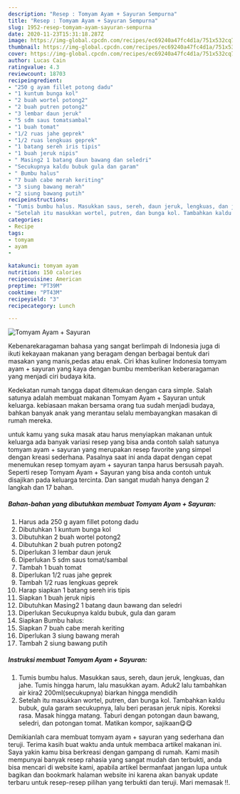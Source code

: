 ```yaml
---
description: "Resep : Tomyam Ayam + Sayuran Sempurna"
title: "Resep : Tomyam Ayam + Sayuran Sempurna"
slug: 1952-resep-tomyam-ayam-sayuran-sempurna
date: 2020-11-23T15:31:18.287Z
image: https://img-global.cpcdn.com/recipes/ec69240a47fc4d1a/751x532cq70/tomyam-ayam-sayuran-foto-resep-utama.jpg
thumbnail: https://img-global.cpcdn.com/recipes/ec69240a47fc4d1a/751x532cq70/tomyam-ayam-sayuran-foto-resep-utama.jpg
cover: https://img-global.cpcdn.com/recipes/ec69240a47fc4d1a/751x532cq70/tomyam-ayam-sayuran-foto-resep-utama.jpg
author: Lucas Cain
ratingvalue: 4.3
reviewcount: 18703
recipeingredient:
- "250 g ayam fillet potong dadu"
- "1 kuntum bunga kol"
- "2 buah wortel potong2"
- "2 buah putren potong2"
- "3 lembar daun jeruk"
- "5 sdm saus tomatsambal"
- "1 buah tomat"
- "1/2 ruas jahe geprek"
- "1/2 ruas lengkuas geprek"
- "1 batang sereh iris tipis"
- "1 buah jeruk nipis"
- " Masing2 1 batang daun bawang dan seledri"
- "Secukupnya kaldu bubuk gula dan garam"
- " Bumbu halus"
- "7 buah cabe merah keriting"
- "3 siung bawang merah"
- "2 siung bawang putih"
recipeinstructions:
- "Tumis bumbu halus. Masukkan saus, sereh, daun jeruk, lengkuas, dan jahe. Tumis hingga harum, lalu masukkan ayam. Aduk2 lalu tambahkan air kira2 200ml(secukupnya) biarkan hingga mendidih"
- "Setelah itu masukkan wortel, putren, dan bunga kol. Tambahkan kaldu bubuk, gula garam secukupnya, lalu beri perasan jeruk nipis. Koreksi rasa. Masak hingga matang. Taburi dengan potongan daun bawang, seledri, dan potongan tomat. Matikan kompor, sajikaan😋😋"
categories:
- Recipe
tags:
- tomyam
- ayam
- 

katakunci: tomyam ayam  
nutrition: 150 calories
recipecuisine: American
preptime: "PT39M"
cooktime: "PT43M"
recipeyield: "3"
recipecategory: Lunch

---
```



![Tomyam Ayam + Sayuran](https://img-global.cpcdn.com/recipes/ec69240a47fc4d1a/751x532cq70/tomyam-ayam-sayuran-foto-resep-utama.jpg)

Kebenarekaragaman bahasa yang sangat berlimpah di Indonesia juga di ikuti kekayaan makanan yang beragam dengan berbagai bentuk dari masakan yang manis,pedas atau enak. Ciri khas kuliner Indonesia tomyam ayam + sayuran yang kaya dengan bumbu memberikan keberaragaman yang menjadi ciri budaya kita.




Kedekatan rumah tangga dapat ditemukan dengan cara simple. Salah satunya adalah membuat makanan Tomyam Ayam + Sayuran untuk keluarga. kebiasaan makan bersama orang tua sudah menjadi budaya, bahkan banyak anak yang merantau selalu membayangkan masakan di rumah mereka.

untuk kamu yang suka masak atau harus menyiapkan makanan untuk keluarga ada banyak variasi resep yang bisa anda contoh salah satunya tomyam ayam + sayuran yang merupakan resep favorite yang simpel dengan kreasi sederhana. Pasalnya saat ini anda dapat dengan cepat menemukan resep tomyam ayam + sayuran tanpa harus bersusah payah.
Seperti resep Tomyam Ayam + Sayuran yang bisa anda contoh untuk disajikan pada keluarga tercinta. Dan sangat mudah hanya dengan 2 langkah dan 17 bahan.


<!--inarticleads1-->

##### Bahan-bahan yang dibutuhkan membuat Tomyam Ayam + Sayuran:

1. Harus ada 250 g ayam fillet potong dadu
1. Dibutuhkan 1 kuntum bunga kol
1. Dibutuhkan 2 buah wortel potong2
1. Dibutuhkan 2 buah putren potong2
1. Diperlukan 3 lembar daun jeruk
1. Diperlukan 5 sdm saus tomat/sambal
1. Tambah 1 buah tomat
1. Diperlukan 1/2 ruas jahe geprek
1. Tambah 1/2 ruas lengkuas geprek
1. Harap siapkan 1 batang sereh iris tipis
1. Siapkan 1 buah jeruk nipis
1. Dibutuhkan  Masing2 1 batang daun bawang dan seledri
1. Diperlukan Secukupnya kaldu bubuk, gula dan garam
1. Siapkan  Bumbu halus:
1. Siapkan 7 buah cabe merah keriting
1. Diperlukan 3 siung bawang merah
1. Tambah 2 siung bawang putih




<!--inarticleads2-->

##### Instruksi membuat  Tomyam Ayam + Sayuran:

1. Tumis bumbu halus. Masukkan saus, sereh, daun jeruk, lengkuas, dan jahe. Tumis hingga harum, lalu masukkan ayam. Aduk2 lalu tambahkan air kira2 200ml(secukupnya) biarkan hingga mendidih
1. Setelah itu masukkan wortel, putren, dan bunga kol. Tambahkan kaldu bubuk, gula garam secukupnya, lalu beri perasan jeruk nipis. Koreksi rasa. Masak hingga matang. Taburi dengan potongan daun bawang, seledri, dan potongan tomat. Matikan kompor, sajikaan😋😋




Demikianlah cara membuat tomyam ayam + sayuran yang sederhana dan teruji. Terima kasih buat waktu anda untuk membaca artikel makanan ini. Saya yakin kamu bisa berkreasi dengan gampang di rumah. Kami masih mempunyai banyak resep rahasia yang sangat mudah dan terbukti, anda bisa mencari di website kami, apabila artikel bermanfaat jangan lupa untuk bagikan dan bookmark halaman website ini karena akan banyak update terbaru untuk resep-resep pilihan yang terbukti dan teruji. Mari memasak !!. 
